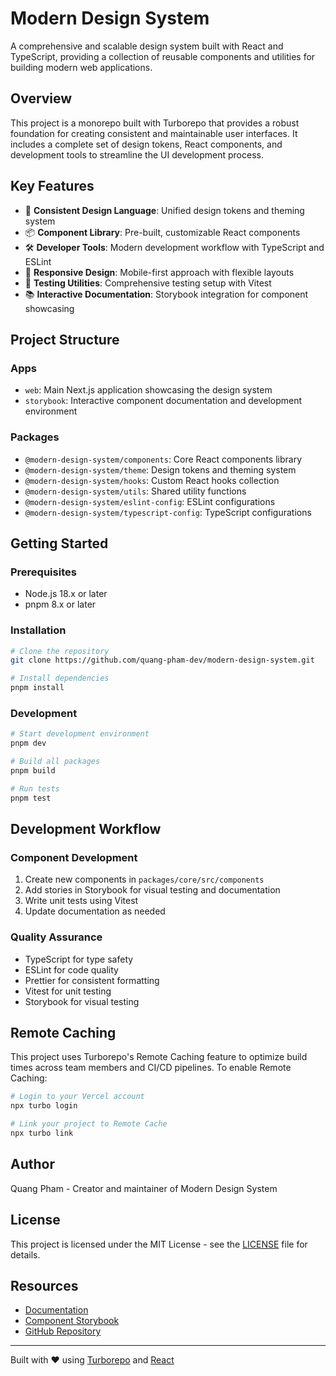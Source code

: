 # Modern Design System

A comprehensive and scalable design system built with React and TypeScript, providing a collection of reusable components and utilities for building modern web applications.

## Overview

This project is a monorepo built with Turborepo that provides a robust foundation for creating consistent and maintainable user interfaces. It includes a complete set of design tokens, React components, and development tools to streamline the UI development process.

## Key Features

- 🎨 **Consistent Design Language**: Unified design tokens and theming system
- 📦 **Component Library**: Pre-built, customizable React components
- 🛠️ **Developer Tools**: Modern development workflow with TypeScript and ESLint
- 📱 **Responsive Design**: Mobile-first approach with flexible layouts
- 🧪 **Testing Utilities**: Comprehensive testing setup with Vitest
- 📚 **Interactive Documentation**: Storybook integration for component showcasing

## Project Structure

### Apps

- `web`: Main Next.js application showcasing the design system
- `storybook`: Interactive component documentation and development environment

### Packages

- `@modern-design-system/components`: Core React components library
- `@modern-design-system/theme`: Design tokens and theming system
- `@modern-design-system/hooks`: Custom React hooks collection
- `@modern-design-system/utils`: Shared utility functions
- `@modern-design-system/eslint-config`: ESLint configurations
- `@modern-design-system/typescript-config`: TypeScript configurations

## Getting Started

### Prerequisites

- Node.js 18.x or later
- pnpm 8.x or later

### Installation

```bash
# Clone the repository
git clone https://github.com/quang-pham-dev/modern-design-system.git

# Install dependencies
pnpm install
```

### Development

```bash
# Start development environment
pnpm dev

# Build all packages
pnpm build

# Run tests
pnpm test
```

## Development Workflow

### Component Development

1. Create new components in `packages/core/src/components`
2. Add stories in Storybook for visual testing and documentation
3. Write unit tests using Vitest
4. Update documentation as needed

### Quality Assurance

- TypeScript for type safety
- ESLint for code quality
- Prettier for consistent formatting
- Vitest for unit testing
- Storybook for visual testing

## Remote Caching

This project uses Turborepo's Remote Caching feature to optimize build times across team members and CI/CD pipelines. To enable Remote Caching:

```bash
# Login to your Vercel account
npx turbo login

# Link your project to Remote Cache
npx turbo link
```

## Author

Quang Pham - Creator and maintainer of Modern Design System

## License

This project is licensed under the MIT License - see the [LICENSE](LICENSE) file for details.

## Resources

- [Documentation](https://modern-design-system.com)
- [Component Storybook](https://modern-design-system-storybook.com)
- [GitHub Repository](https://github.com/quang-pham-dev/modern-design-system)

---

Built with ❤️ using [Turborepo](https://turbo.build/repo) and [React](https://reactjs.org)

